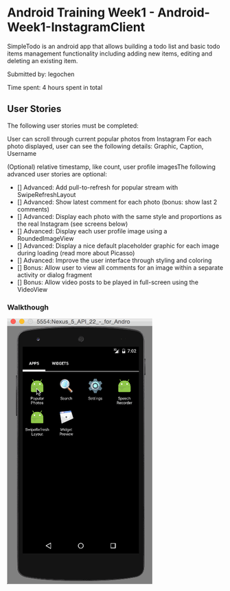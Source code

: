 # Android Training Week1 - Android-Week1-InstagramClient
SimpleTodo is an android app that allows building a todo list and basic todo items management functionality including adding new items, editing and deleting an existing item.

Submitted by: legochen

Time spent: 4 hours spent in total

## User Stories

The following user stories must be completed:

User can scroll through current popular photos from Instagram
For each photo displayed, user can see the following details:
Graphic, Caption, Username

(Optional) relative timestamp, like count, user profile imagesThe following advanced user stories are optional:
* [] Advanced: Add pull-to-refresh for popular stream with SwipeRefreshLayout
* [] Advanced: Show latest comment for each photo (bonus: show last 2 comments)
* [] Advanced: Display each photo with the same style and proportions as the real Instagram (see screens below)
* [] Advanced: Display each user profile image using a RoundedImageView
* [] Advanced: Display a nice default placeholder graphic for each image during loading (read more about Picasso)
* [] Advanced: Improve the user interface through styling and coloring
* [] Bonus: Allow user to view all comments for an image within a separate activity or dialog fragment
* [] Bonus: Allow video posts to be played in full-screen using the VideoView

### Walkthough
![Video Walkthrough](week1.gif)
